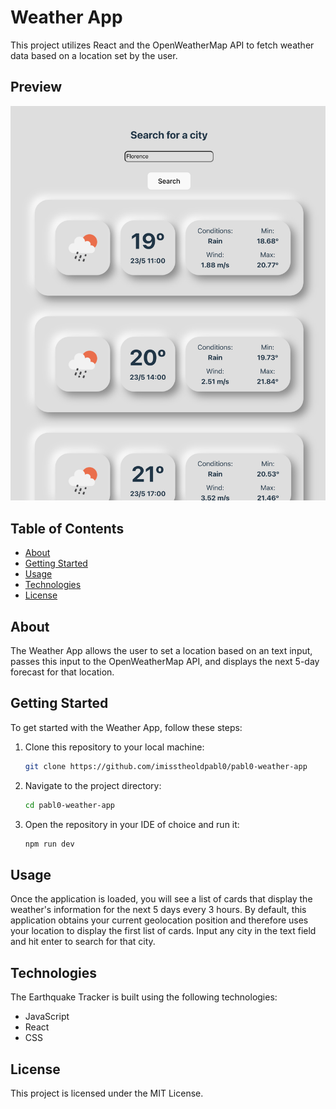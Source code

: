 # Weather App

This project utilizes React and the OpenWeatherMap API to fetch weather data based on a location set by the user.

## Preview

!["Screenshot of the Weather App displaying the next 5-day forecast for the location of Florence."](./src/assets/weather-app.png)

## Table of Contents

- [About](#about)
- [Getting Started](#getting-started)
- [Usage](#usage)
- [Technologies](#technologies)
- [License](#license)

## About

The Weather App allows the user to set a location based on an text input, passes this input to the OpenWeatherMap API, and displays the next 5-day forecast for that location.

## Getting Started

To get started with the Weather App, follow these steps:

1. Clone this repository to your local machine:

   ```bash
   git clone https://github.com/imisstheoldpabl0/pabl0-weather-app
   ```

2. Navigate to the project directory:

   ```bash
   cd pabl0-weather-app
   ```
3. Open the repository in your IDE of choice and run it:

    ```bash
   npm run dev
   ```

## Usage

Once the application is loaded, you will see a list of cards that display the weather's information for the next 5 days every 3 hours. By default, this application obtains your current geolocation position and therefore uses your location to display the first list of cards. Input any city in the text field and hit enter to search for that city.


## Technologies

The Earthquake Tracker is built using the following technologies:

- JavaScript
- React
- CSS

## License

This project is licensed under the MIT License.



